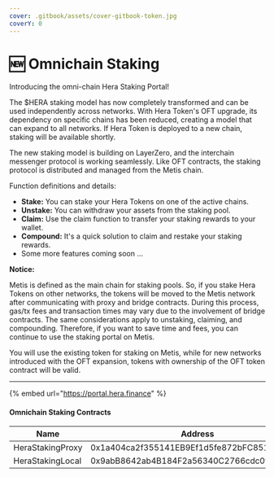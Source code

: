 ```yaml
---
cover: .gitbook/assets/cover-gitbook-token.jpg
coverY: 0
---
```


# 🆕 Omnichain Staking

Introducing the omni-chain Hera Staking Portal!&#x20;

The $HERA staking model has now completely transformed and can be used independently across networks. With Hera Token's OFT upgrade, its dependency on specific chains has been reduced, creating a model that can expand to all networks. If Hera Token is deployed to a new chain, staking will be available shortly.

The new staking model is building on LayerZero, and the interchain messenger protocol is working seamlessly. Like OFT contracts, the staking protocol is distributed and managed from the Metis chain.

Function definitions and details:

* **Stake:** You can stake your Hera Tokens on one of the active chains.
* **Unstake:** You can withdraw your assets from the staking pool.
* **Claim:** Use the claim function to transfer your staking rewards to your wallet.
* **Compound:** It's a quick solution to claim and restake your staking rewards.
* Some more features coming soon ...

**Notice:**&#x20;

Metis is defined as the main chain for staking pools. So, if you stake Hera Tokens on other networks, the tokens will be moved to the Metis network after communicating with proxy and bridge contracts. During this process, gas/tx fees and transaction times may vary due to the involvement of bridge contracts. The same considerations apply to unstaking, claiming, and compounding. Therefore, if you want to save time and fees, you can continue to use the staking portal on Metis.

You will use the existing token for staking on Metis, while for new networks introduced with the OFT expansion, tokens with ownership of the OFT token contract will be valid.

***

{% embed url="https://portal.hera.finance" %}

#### Omnichain Staking Contracts

<table><thead><tr><th width="276">Name</th><th>Address</th></tr></thead><tbody><tr><td>HeraStakingProxy</td><td>0x1a404ca2f355141EB9Ef1d5fe872bFC8511f19e1</td></tr><tr><td>HeraStakingLocal</td><td>0x9abB8642ab4B184F2a56340C2766cdc0f357500E</td></tr></tbody></table>

